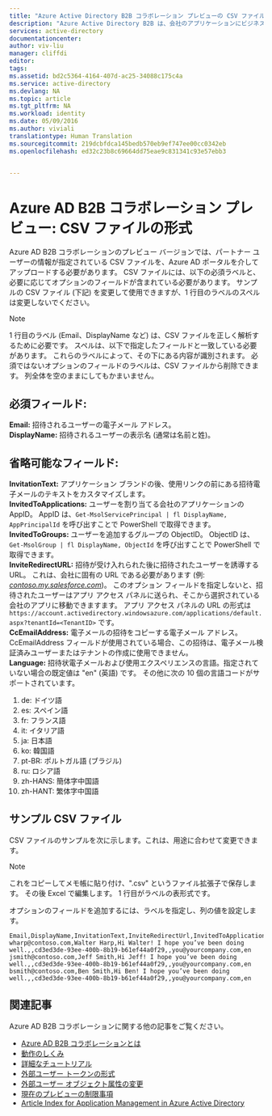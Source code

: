 ```yaml
---
title: "Azure Active Directory B2B コラボレーション プレビューの CSV ファイルの形式 | Microsoft Docs"
description: "Azure Active Directory B2B は、会社のアプリケーションにビジネス パートナーが選択的にアクセスできるようにすることで、会社間のリレーションシップをサポートします"
services: active-directory
documentationcenter: 
author: viv-liu
manager: cliffdi
editor: 
tags: 
ms.assetid: bd2c5364-4164-407d-ac25-34088c175c4a
ms.service: active-directory
ms.devlang: NA
ms.topic: article
ms.tgt_pltfrm: NA
ms.workload: identity
ms.date: 05/09/2016
ms.author: viviali
translationtype: Human Translation
ms.sourcegitcommit: 219dcbfdca145bedb570eb9ef747ee00cc0342eb
ms.openlocfilehash: ed32c23b8c69664dd75eae9c831341c93e57ebb3


---
```

# <a name="azure-ad-b2b-collaboration-preview-csv-file-format"></a>Azure AD B2B コラボレーション プレビュー: CSV ファイルの形式
Azure AD B2B コラボレーションのプレビュー バージョンでは、パートナー ユーザーの情報が指定されている CSV ファイルを、Azure AD ポータルを介してアップロードする必要があります。 CSV ファイルには、以下の必須ラベルと、必要に応じてオプションのフィールドが含まれている必要があります。 サンプルの CSV ファイル (下記) を変更して使用できますが、1 行目のラベルのスペルは変更しないでください。

> [!NOTE]
> 1 行目のラベル (Email、DisplayName など) は、CSV ファイルを正しく解析するために必要です。 スペルは、以下で指定したフィールドと一致している必要があります。 これらのラベルによって、その下にある内容が識別されます。 必須ではないオプションのフィールドのラベルは、CSV ファイルから削除できます。 列全体を空のままにしてもかまいません。
> 
> 

## <a name="required-fields-br"></a>必須フィールド:  <br/>
**Email:** 招待されるユーザーの電子メール アドレス。 <br/>
**DisplayName:** 招待されるユーザーの表示名 (通常は名前と姓)。<br/>

## <a name="optional-fields-br"></a>省略可能なフィールド:  <br/>
**InvitationText:** アプリケーション ブランドの後、使用リンクの前にある招待電子メールのテキストをカスタマイズします。<br/>
**InvitedToApplications:** ユーザーを割り当てる会社のアプリケーションの AppID。 AppID は、`Get-MsolServicePrincipal | fl DisplayName, AppPrincipalId` を呼び出すことで PowerShell で取得できます。<br/>
**InvitedToGroups:** ユーザーを追加するグループの ObjectID。 ObjectID は、`Get-MsolGroup | fl DisplayName, ObjectId` を呼び出すことで PowerShell で取得できます。<br/>
**InviteRedirectURL:** 招待が受け入れられた後に招待されたユーザーを誘導する URL。 これは、会社に固有の URL である必要があります (例: [*contoso.my.salesforce.com*](http://contoso.my.salesforce.com/))。 このオプション フィールドを指定しないと、招待されたユーザーはアプリ アクセス パネルに送られ、そこから選択されている会社のアプリに移動できますます。 アプリ アクセス パネルの URL の形式は `https://account.activedirectory.windowsazure.com/applications/default.aspx?tenantId=<TenantID>` です。<br/>
**CcEmailAddress:** 電子メールの招待をコピーする電子メール アドレス。 CcEmailAddress フィールドが使用されている場合、この招待は、電子メール検証済みユーザーまたはテナントの作成に使用できません。<br/>
**Language:** 招待状電子メールおよび使用エクスペリエンスの言語。指定されていない場合の既定値は "en" (英語) です。 その他に次の 10 個の言語コードがサポートされています。<br/>

1. de: ドイツ語<br/>
2. es: スペイン語<br/>
3. fr: フランス語<br/>
4. it: イタリア語<br/>
5. ja: 日本語<br/>
6. ko: 韓国語<br/>
7. pt-BR: ポルトガル語 (ブラジル)<br/>
8. ru: ロシア語<br/>
9. zh-HANS: 簡体字中国語<br/>
10. zh-HANT: 繁体字中国語<br/>

## <a name="sample-csv-file"></a>サンプル CSV ファイル
CSV ファイルのサンプルを次に示します。これは、用途に合わせて変更できます。

> [!NOTE]
> これをコピーしてメモ帳に貼り付け、".csv" というファイル拡張子で保存します。 その後 Excel で編集します。 1 行目がラベルの表形式です。
> 
> オプションのフィールドを追加するには、ラベルを指定し、列の値を設定します。
> 
> 

```
Email,DisplayName,InvitationText,InviteRedirectUrl,InvitedToApplications,InvitedToGroups,CcEmailAddress,Language
wharp@contoso.com,Walter Harp,Hi Walter! I hope you’ve been doing well.,,cd3ed3de-93ee-400b-8b19-b61ef44a0f29,,you@yourcompany.com,en
jsmith@contoso.com,Jeff Smith,Hi Jeff! I hope you’ve been doing well.,,cd3ed3de-93ee-400b-8b19-b61ef44a0f29,,you@yourcompany.com,en
bsmith@contoso.com,Ben Smith,Hi Ben! I hope you’ve been doing well.,,cd3ed3de-93ee-400b-8b19-b61ef44a0f29,,you@yourcompany.com,en

```

## <a name="related-articles"></a>関連記事
Azure AD B2B コラボレーションに関する他の記事をご覧ください。

* [Azure AD B2B コラボレーションとは](active-directory-b2b-what-is-azure-ad-b2b.md)
* [動作のしくみ](active-directory-b2b-how-it-works.md)
* [詳細なチュートリアル](active-directory-b2b-detailed-walkthrough.md)
* [外部ユーザー トークンの形式](active-directory-b2b-references-external-user-token-format.md)
* [外部ユーザー オブジェクト属性の変更](active-directory-b2b-references-external-user-object-attribute-changes.md)
* [現在のプレビューの制限事項](active-directory-b2b-current-preview-limitations.md)
* [Article Index for Application Management in Azure Active Directory](active-directory-apps-index.md)




<!--HONumber=Nov16_HO3-->


